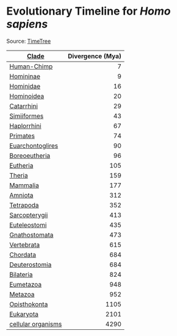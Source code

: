 # Evolutionary Timeline for *Homo sapiens*

Source: [TimeTree](http://www.timetree.org/)

| [Clade](https://en.wikipedia.org/wiki/Clade)                                               | Divergence (Mya) |
| ------------------------------------------------------------------------------------------ | ---------------: |
| [Human-Chimp](https://en.wikipedia.org/wiki/Chimpanzee%E2%80%93human_last_common_ancestor) |                7 |
| [Homininae](https://en.wikipedia.org/wiki/Homininae)                                       |                9 |
| [Hominidae](https://en.wikipedia.org/wiki/Hominidae)                                       |               16 |
| [Hominoidea](https://en.wikipedia.org/wiki/Ape)                                            |               20 |
| [Catarrhini](https://en.wikipedia.org/wiki/Catarrhini)                                     |               29 |
| [Simiiformes](https://en.wikipedia.org/wiki/Simian)                                        |               43 |
| [Haplorrhini](https://en.wikipedia.org/wiki/Haplorhini)                                    |               67 |
| [Primates](https://en.wikipedia.org/wiki/Primate)                                          |               74 |
| [Euarchontoglires](https://en.wikipedia.org/wiki/Euarchontoglires)                         |               90 |
| [Boreoeutheria](https://en.wikipedia.org/wiki/Boreoeutheria)                               |               96 |
| [Eutheria](https://en.wikipedia.org/wiki/Eutheria)                                         |              105 |
| [Theria](https://en.wikipedia.org/wiki/Theria)                                             |              159 |
| [Mammalia](https://en.wikipedia.org/wiki/Mammal)                                           |              177 |
| [Amniota](https://en.wikipedia.org/wiki/Amniote)                                           |              312 |
| [Tetrapoda](https://en.wikipedia.org/wiki/Tetrapod)                                        |              352 |
| [Sarcopterygii](https://en.wikipedia.org/wiki/Sarcopterygii)                               |              413 |
| [Euteleostomi](https://en.wikipedia.org/wiki/Euteleostomi)                                 |              435 |
| [Gnathostomata](https://en.wikipedia.org/wiki/Gnathostomata)                               |              473 |
| [Vertebrata](https://en.wikipedia.org/wiki/Vertebrate)                                     |              615 |
| [Chordata](https://en.wikipedia.org/wiki/Chordate)                                         |              684 |
| [Deuterostomia](https://en.wikipedia.org/wiki/Deuterostome)                                |              684 |
| [Bilateria](https://en.wikipedia.org/wiki/Bilateria)                                       |              824 |
| [Eumetazoa](https://en.wikipedia.org/wiki/Eumetazoa)                                       |              948 |
| [Metazoa](https://en.wikipedia.org/wiki/Animal)                                            |              952 |
| [Opisthokonta](https://en.wikipedia.org/wiki/Opisthokont)                                  |             1105 |
| [Eukaryota](https://en.wikipedia.org/wiki/Eukaryote)                                       |             2101 |
| [cellular organisms](https://en.wikipedia.org/wiki/Organism)                               |             4290 |
